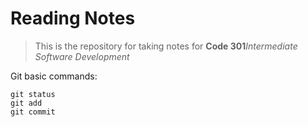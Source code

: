 # Reading Notes
> This is the repository for taking notes for **Code 301***Intermediate Software Development*

Git basic commands:
```
git status
git add
git commit
```

